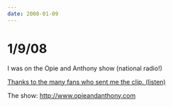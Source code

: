 ```yaml
---
date: 2008-01-09
---
```

# 1/9/08

I was on the Opie and Anthony show (national radio!)

[Thanks to the many fans who sent me the clip. (listen)](https://web.archive.org/web/20081029030509/http://cinemassacre.com/AVGN/audio/AVGNopieanthony.mp3)

The show:
http://www.opieandanthony.com
